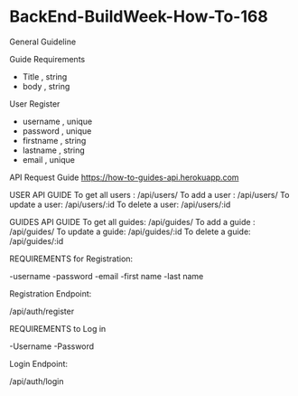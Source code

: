 # BackEnd-BuildWeek-How-To-168

General Guideline

Guide Requirements

- Title , string
- body , string

User Register
- username , unique 
- password , unique
- firstname , string 
- lastname , string
- email , unique

API Request Guide
https://how-to-guides-api.herokuapp.com

USER API GUIDE
To get all users : /api/users/
To add a user : /api/users/
To update a user: /api/users/:id
To delete a user: /api/users/:id

GUIDES API GUIDE
To get all guides: /api/guides/
To add a guide : /api/guides/
To update a guide: /api/guides/:id
To delete a guide: /api/guides/:id

REQUIREMENTS for Registration:

-username
-password
-email
-first name
-last name


Registration Endpoint:

/api/auth/register

REQUIREMENTS to Log in

-Username
-Password

Login Endpoint:

/api/auth/login